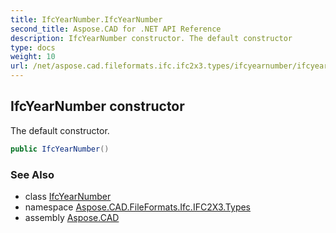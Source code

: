 ```yaml
---
title: IfcYearNumber.IfcYearNumber
second_title: Aspose.CAD for .NET API Reference
description: IfcYearNumber constructor. The default constructor
type: docs
weight: 10
url: /net/aspose.cad.fileformats.ifc.ifc2x3.types/ifcyearnumber/ifcyearnumber/
---
```

## IfcYearNumber constructor

The default constructor.

```csharp
public IfcYearNumber()
```

### See Also

* class [IfcYearNumber](../)
* namespace [Aspose.CAD.FileFormats.Ifc.IFC2X3.Types](../../ifcyearnumber/)
* assembly [Aspose.CAD](../../../)


